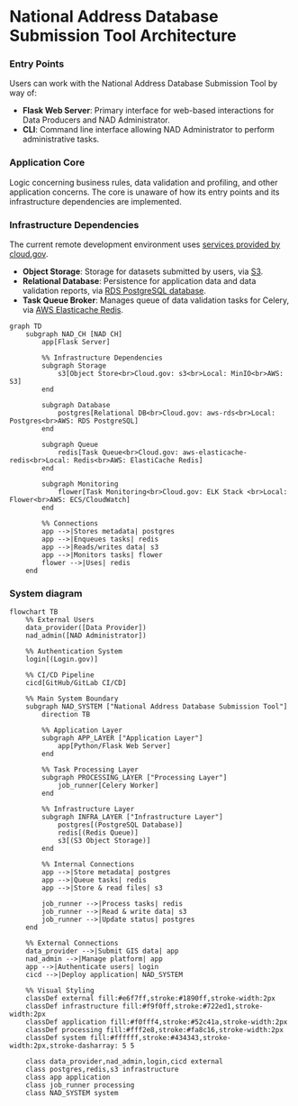 # National Address Database Submission Tool Architecture

### Entry Points

Users can work with the National Address Database Submission Tool by way of:

- **Flask Web Server**: Primary interface for web-based interactions for Data
  Producers and NAD Administrator.
- **CLI**: Command line interface allowing NAD Administrator to perform
  administrative tasks.

### Application Core

Logic concerning business rules, data validation and profiling, and other
application concerns. The core is unaware of how its entry points and its
infrastructure dependencies are implemented.

### Infrastructure Dependencies

The current remote development environment uses [services provided by cloud.gov](https://cloud.gov/docs/services/intro/).

- **Object Storage**: Storage for datasets submitted by users, via
  [S3](https://cloud.gov/docs/services/s3/).
- **Relational Database**: Persistence for application data and data validation
  reports, via [RDS PostgreSQL database](https://cloud.gov/docs/services/relational-database/).
- **Task Queue Broker**: Manages queue of data validation tasks for Celery, via
  [AWS Elasticache Redis](https://cloud.gov/docs/services/aws-elasticache/).

```mermaid
graph TD
    subgraph NAD_CH [NAD CH]
        app[Flask Server]

        %% Infrastructure Dependencies
        subgraph Storage
            s3[Object Store<br>Cloud.gov: s3<br>Local: MinIO<br>AWS: S3]
        end

        subgraph Database
            postgres[Relational DB<br>Cloud.gov: aws-rds<br>Local: Postgres<br>AWS: RDS PostgreSQL]
        end

        subgraph Queue
            redis[Task Queue<br>Cloud.gov: aws-elasticache-redis<br>Local: Redis<br>AWS: ElastiCache Redis]
        end

        subgraph Monitoring
            flower[Task Monitoring<br>Cloud.gov: ELK Stack <br>Local: Flower<br>AWS: ECS/CloudWatch]
        end

        %% Connections
        app -->|Stores metadata| postgres
        app -->|Enqueues tasks| redis
        app -->|Reads/writes data| s3
        app -->|Monitors tasks| flower
        flower -->|Uses| redis
    end
```    

### System diagram

```mermaid
flowchart TB
    %% External Users
    data_provider([Data Provider])
    nad_admin([NAD Administrator])
    
    %% Authentication System
    login[(Login.gov)]
    
    %% CI/CD Pipeline
    cicd[GitHub/GitLab CI/CD]
    
    %% Main System Boundary
    subgraph NAD_SYSTEM ["National Address Database Submission Tool"]
        direction TB
        
        %% Application Layer
        subgraph APP_LAYER ["Application Layer"]
            app[Python/Flask Web Server]
        end
        
        %% Task Processing Layer
        subgraph PROCESSING_LAYER ["Processing Layer"]
            job_runner[Celery Worker]
        end
        
        %% Infrastructure Layer
        subgraph INFRA_LAYER ["Infrastructure Layer"]
            postgres[(PostgreSQL Database)]
            redis[(Redis Queue)]
            s3[(S3 Object Storage)]
        end
        
        %% Internal Connections
        app -->|Store metadata| postgres
        app -->|Queue tasks| redis
        app -->|Store & read files| s3
        
        job_runner -->|Process tasks| redis
        job_runner -->|Read & write data| s3
        job_runner -->|Update status| postgres
    end
    
    %% External Connections
    data_provider -->|Submit GIS data| app
    nad_admin -->|Manage platform| app
    app -->|Authenticate users| login
    cicd -->|Deploy application| NAD_SYSTEM
    
    %% Visual Styling
    classDef external fill:#e6f7ff,stroke:#1890ff,stroke-width:2px
    classDef infrastructure fill:#f9f0ff,stroke:#722ed1,stroke-width:2px
    classDef application fill:#f0fff4,stroke:#52c41a,stroke-width:2px
    classDef processing fill:#fff2e8,stroke:#fa8c16,stroke-width:2px
    classDef system fill:#ffffff,stroke:#434343,stroke-width:2px,stroke-dasharray: 5 5
    
    class data_provider,nad_admin,login,cicd external
    class postgres,redis,s3 infrastructure
    class app application
    class job_runner processing
    class NAD_SYSTEM system
```
